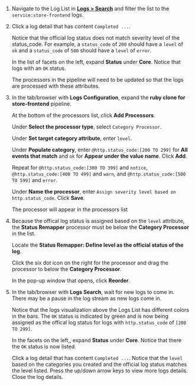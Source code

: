 1. Navigate to the Log List in <a href="https://app.datadoghq.com/logs" target="_blank">**Logs > Search**</a> and filter the list to the `service:store-frontend` logs.

2. Click a log detail that has content `Completed ...`.

    Notice that the official log status does not match severity level of the status_code. For example, a `status_code` of `200` should have a `level` of `ok` and a `status_code` of `500` should have a `level` of `error`.

    In the list of facets on the left, expand **Status** under **Core**. Notice that logs with an `OK` status. 

    The processors in the pipeline will need to be updated so that the logs are processed with these attributes.

3. In the tab/browser with **Logs Configuration**, expand the **ruby clone for store-frontend** pipeline. 

    At the bottom of the processors list, click **Add Processors**. 
    
    Under **Select the processor type**, select `Category Processor`. 
    
    Under **Set target category attribute**, enter `level`. 
    
    Under **Populate category**, enter `@http.status_code:[200 TO 299]` for **All events that match** and `ok` for **Appear under the value name**. Click **Add**. 
    
    Repeat for `@http.status_code:[300 TO 399]` and `notice`, `@http.status_code:[400 TO 499]` and `warn`, and `@http.status_code:[500 TO 599]` and `error`. 
    
    Under **Name the processor**, enter `Assign severity level based on http.status_code`. Click **Save**.

    The processor will appear in the processors list

4. Because the offical log status is assigned based on the `level` attribute, the **Status Remapper** processor must be below the **Category Processor** in the list. 

    Locate the **Status Remapper: Define level as the official status of the log**. 
    
    Click the six dot icon on the right for the processor and drag the processor to below the **Category Processor**. 
    
    In the pop-up window that opens, click **Reorder**. 

5. In the tab/browser with **Logs Search**, wait for new logs to come in. There may be a pause in the log stream as new logs come in. 

    Notice that the logs visualization above the Logs List has different colors in the bars. The `OK` status is indicated by green and is now being assigned as the offical log status for logs with `http.status_code` of `[200 TO 299]`. 
    
    In the facets on the left,, expand **Status** under **Core**. Notice that there the `OK` status is now listed. 
    
    Click a log detail that has content `Completed ...`. Notice that the `level` based on the categories you created and the official log status matches the level listed. Press the up/down arrow keys to view more logs details. Close the log details.


